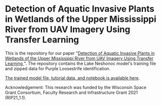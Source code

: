 # Detection of Aquatic Invasive Plants in Wetlands of the Upper Mississippi River from UAV Imagery Using Transfer Learning

This is the repository for our paper "<a href="https://www.mdpi.com/2072-4292/15/3/734">Detection of Aquatic Invasive Plants in Wetlands of the Upper Mississippi River from UAV Imagery Using Transfer Learning </a>". The repository contains the Lake Neshonoc model's training file and zipped data for Purple Loosestrife identification. 

<a href="https://uwlax-my.sharepoint.com/:f:/g/personal/gchaudhuri_uwlax_edu/EuBTkBN_nZ5Ph7G8y5RXjVMBmX1R8vAc2WtwNzruOVutjA?e=V9pPFw">The trained model file, tutorial data, and notebook is available here</a>. 

Acknowledgement: This research was funded by the Wisconsin Space Grant Consortium, Faculty Research and Infrastructure Grant 2021 (RIP21_1.1).
